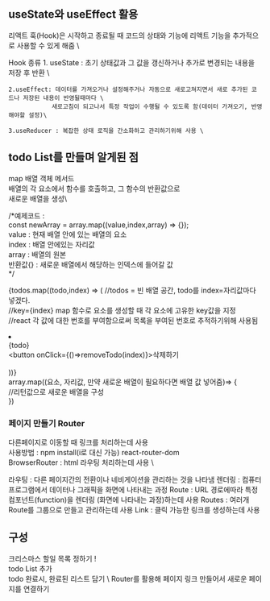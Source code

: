 ## useState와 useEffect 활용

리액트 훅(Hook)은 시작하고 종료될 때 코드의 상태와 기능에 리액트 기능을 추가적으로 사용할 수 있게 해줌 \

Hook 종류 
    1. useState : 초기 상태값과 그 값을 갱신하거나 추가로 변경되는 내용을 저장 후 반환 \
    
    2.useEffect: 데이터를 가져오거나 설정해주거나 자동으로 새로고쳐지면서 새로 추가된 코드나 저장된 내용이 반영될때마다 \
                새로고침이 되고나서 특정 작업이 수행될 수 있도록 함(데이터 가져오기, 반영해야할 설정)\
   
    3.useReducer : 복잡한 상태 로직을 간소화하고 관리하기위해 사용 \
    
## todo List를 만들며 알게된 점
map 배열 객체 메서드\
배열의 각 요소에서 함수를 호출하고, 그 함수의 반환값으로 \
새로운 배열을 생성\

/*예제코드 :\
  const newArray = array.map((value,index,array) => {});\
  value : 현재 배열 안에 있는 배열의 요소\
  index : 배열 안에있는 자리값 \
  array : 배열의 원본\
  반환값{} : 새로운 배열에서 해당하는 인덱스에 들어갈 값\
  */

  {todos.map((todo,index) => ( //todos = 빈 배열 공간, todo를 index=자리값마다 넣겠다. \
    //key={index} map 함수로 요소를 생성할 때 각 요소에 고유한 key값을 지정\
    //react  각 값에 대한 번호를 부여함으로써 목록을 부여된 번호로 추적하기위해 사용됨 \
    <li key={index}> \
    {todo} \
    <button onClick={()=>removeTodo(index)}>삭제하기</button> \
    </li> \
  ))}\
  array.map((요소, 자리값, 만약 새로운 배열이 필요하다면 배열 값 넣어줌)=> { \
    //리턴값으로 새로운 배열을 구성 \
  })
  ### 페이지 만들기 Router
  다른페이지로 이동할 때 링크를 처리하는데 사용 \
사용방법 : npm install(i로 대신 가능) react-router-dom \
BrowserRouter : html 라우팅 처리하는데 사용 \

라우팅 : 다른 페이지간의 전환이나 네비게이션을 관리하는 것을 나타냄 
렌더링 : 컴퓨터 프로그램에서 데이터나 그래픽을 화면에 나타내는 과정
Route : URL 경로에따라 특정 컴포넌트(function)을 렌더링 (화면에 나타내는 과정)하는데 사용
Routes : 여러개 Route를 그룹으로 만들고 관리하는데 사용 
Link : 클릭 가능한 링크를 생성하는데 사용 
  
  ## 구성 
  크리스마스 할일 목록 정하기 ! \
  todo List 추가 \
  todo 완료시, 완료된 리스트 담기 \ 
  Router를 활용해 페이지 링크 만들어서 새로운 페이지를 연결하기
